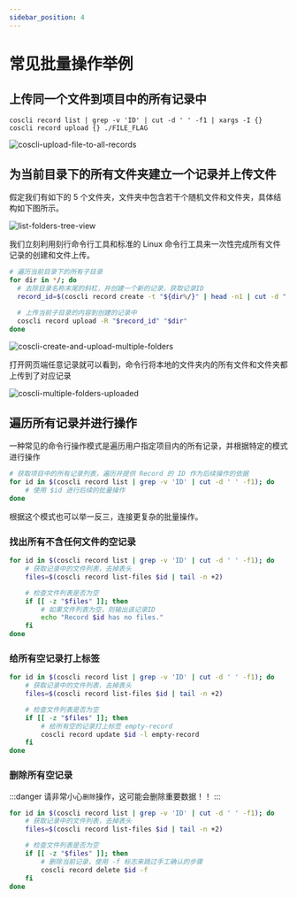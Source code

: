 ```yaml
---
sidebar_position: 4
---
```


# 常见批量操作举例

## 上传同一个文件到项目中的所有记录中

```
coscli record list | grep -v 'ID' | cut -d ' ' -f1 | xargs -I {} coscli record upload {} ./FILE_FLAG
```

![coscli-upload-file-to-all-records](./img/coscli-upload-file-to-all-records.png)

## 为当前目录下的所有文件夹建立一个记录并上传文件

假定我们有如下的 5 个文件夹，文件夹中包含若干个随机文件和文件夹，具体结构如下图所示。

![list-folders-tree-view](./img/list-folders-tree-view.png)

我们立刻利用刻行命令行工具和标准的 Linux 命令行工具来一次性完成所有文件记录的创建和文件上传。

```bash
# 遍历当前目录下的所有子目录
for dir in */; do
  # 去除目录名称末尾的斜杠，并创建一个新的记录，获取记录ID
  record_id=$(coscli record create -t "${dir%/}" | head -n1 | cut -d " " -f3)

  # 上传当前子目录的内容到创建的记录中
  coscli record upload -R "$record_id" "$dir"
done
```

![coscli-create-and-upload-multiple-folders](./img/coscli-create-and-upload-multiple-folders.png)

打开网页端任意记录就可以看到，命令行将本地的文件夹内的所有文件和文件夹都上传到了对应记录

![coscli-multiple-folders-uploaded](./img/coscli-multiple-folders-uploaded.png)

## 遍历所有记录并进行操作

一种常见的命令行操作模式是遍历用户指定项目内的所有记录，并根据特定的模式进行操作

```bash
# 获取项目中的所有记录列表，遍历并提供 Record 的 ID 作为后续操作的依据
for id in $(coscli record list | grep -v 'ID' | cut -d ' ' -f1); do
    # 使用 $id 进行后续的批量操作
done
```

根据这个模式也可以举一反三，连接更复杂的批量操作。

### 找出所有不含任何文件的空记录

```bash
for id in $(coscli record list | grep -v 'ID' | cut -d ' ' -f1); do
    # 获取记录中的文件列表，去掉表头
    files=$(coscli record list-files $id | tail -n +2)

    # 检查文件列表是否为空
    if [[ -z "$files" ]]; then
        # 如果文件列表为空，则输出该记录ID
        echo "Record $id has no files."
    fi
done
```

### 给所有空记录打上标签

```bash
for id in $(coscli record list | grep -v 'ID' | cut -d ' ' -f1); do
    # 获取记录中的文件列表，去掉表头
    files=$(coscli record list-files $id | tail -n +2)

    # 检查文件列表是否为空
    if [[ -z "$files" ]]; then
        # 给所有空的记录打上标签 empty-record
        coscli record update $id -l empty-record
    fi
done
```

### 删除所有空记录

:::danger
请非常小心`删除`操作，这可能会删除重要数据！！
:::

```bash
for id in $(coscli record list | grep -v 'ID' | cut -d ' ' -f1); do
    # 获取记录中的文件列表，去掉表头
    files=$(coscli record list-files $id | tail -n +2)

    # 检查文件列表是否为空
    if [[ -z "$files" ]]; then
        # 删除当前记录，使用 -f 标志来跳过手工确认的步骤
        coscli record delete $id -f
    fi
done
```

